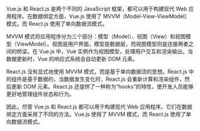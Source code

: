 Vue.js 和 React.js 是两个不同的 JavaScript 框架，都可以用于构建现代 Web 应用程序。在数据绑定方面，Vue.js 使用了 MVVM（Model-View-ViewModel）模式，而 React.js 使用了单向数据流模式。

MVVM 模式将应用程序分为三个部分：模型（Model）、视图（View）和视图模型（ViewModel）。视图是用户界面，模型是数据层，而视图模型则是连接两者之间的桥梁。在 Vue.js 中，Vue 实例作为视图模型，处理用户交互和渲染输出。当数据更新时，Vue 的响应式系统会自动更新 DOM 元素。

React.js 没有显式地使用 MVVM 模式，而是基于单向数据流的思想。React.js 中的组件是基于数据的，当数据发生变化时，React.js 会重新计算和渲染组件，然后更新 DOM 元素。React.js 还提供了一种称为“hooks”的特性，使开发人员能够更好地管理组件状态和行为。

因此，尽管 Vue.js 和 React.js 都可以用于构建现代 Web 应用程序，它们在数据绑定方面采用了不同的方法。Vue.js 使用了 MVVM 模式，而 React.js 使用了单向数据流模式。